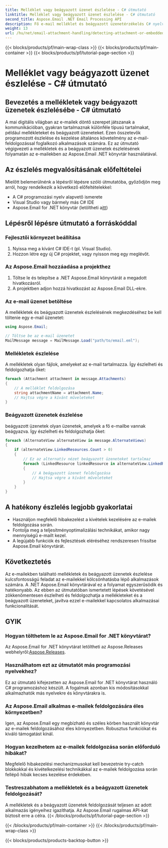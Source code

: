 ```yaml
---
title: Melléklet vagy beágyazott üzenet észlelése - C# útmutató
linktitle: Melléklet vagy beágyazott üzenet észlelése - C# útmutató
second_title: Aspose.Email .NET Email Processing API
description: Fő e-mail melléklet és beágyazott üzenetérzékelés C# nyelven az Aspose.Email for .NET használatával. Növelje e-mailek kezelését átfogó útmutatónkkal.
weight: 13
url: /hu/net/email-attachment-handling/detecting-attachment-or-embedded-message-csharp-guide/
---
```


{{< blocks/products/pf/main-wrap-class >}}
{{< blocks/products/pf/main-container >}}
{{< blocks/products/pf/tutorial-page-section >}}

# Melléklet vagy beágyazott üzenet észlelése - C# útmutató


## Bevezetés a mellékletek vagy beágyazott üzenetek észlelésébe - C# útmutató

A mai digitális világban az e-mailek döntő szerepet játszanak a kommunikációban, gyakran tartalmaznak különféle típusú tartalmakat, például mellékleteket és beágyazott üzeneteket. Ezen összetevők programozott észlelése és kezelése általános követelmény az e-mail-feldolgozással foglalkozó alkalmazások számára. Ez az útmutató végigvezeti a mellékletek és a beágyazott üzenetek észlelésének folyamatán az e-mailekben az Aspose.Email .NET könyvtár használatával.

## Az észlelés megvalósításának előfeltételei

Mielőtt belemerülnénk a lépésről lépésre szóló útmutatóba, győződjön meg arról, hogy rendelkezik a következő előfeltételekkel:

- A C# programozási nyelv alapvető ismerete
- Visual Studio vagy bármely más C# IDE
-  Aspose.Email for .NET könyvtár (letöltheti a[itt](https://products.aspose.com/email/net))

## Lépésről lépésre útmutató a forráskóddal

### Fejlesztői környezet beállítása

1. Nyissa meg a kívánt C# IDE-t (pl. Visual Studio).
2. Hozzon létre egy új C# projektet, vagy nyisson meg egy meglévőt.

### Az Aspose.Email hozzáadása a projekthez

1. Töltse le és telepítse a .NET Aspose.Email könyvtárát a megadott hivatkozásról.
2. A projektben adjon hozzá hivatkozást az Aspose.Email DLL-ekre.

### Az e-mail üzenet betöltése

A mellékletek és beágyazott üzenetek észlelésének megkezdéséhez be kell töltenie egy e-mail üzenetet:

```csharp
using Aspose.Email;

// Töltse be az e-mail üzenetet
MailMessage message = MailMessage.Load("path/to/email.eml");
```

### Mellékletek észlelése

A mellékletek olyan fájlok, amelyeket az e-mail tartalmazza. Így észlelheti és feldolgozhatja őket:

```csharp
foreach (Attachment attachment in message.Attachments)
{
    // A melléklet feldolgozása
    string attachmentName = attachment.Name;
    // Hajtsa végre a kívánt műveleteket
}
```

### Beágyazott üzenetek észlelése

beágyazott üzenetek olyan üzenetek, amelyek a fő e-mailbe vannak beágyazva. Így észlelheti és feldolgozhatja őket:

```csharp
foreach (AlternateView alternateView in message.AlternateViews)
{
    if (alternateView.LinkedResources.Count > 0)
    {
        // Ez az alternatív nézet beágyazott üzeneteket tartalmaz
        foreach (LinkedResource linkedResource in alternateView.LinkedResources)
        {
            // A beágyazott üzenet feldolgozása
            // Hajtsa végre a kívánt műveleteket
        }
    }
}
```

## A hatékony észlelés legjobb gyakorlatai

- Használjon megfelelő hibakezelést a kivételek kezelésére az e-mailek feldolgozása során.
- Fontolja meg a teljesítményoptimalizálási technikákat, amikor nagy mennyiségű e-mailt kezel.
- A legújabb funkciók és fejlesztések eléréséhez rendszeresen frissítse Aspose.Email könyvtárát.

## Következtetés

Az e-mailekben található mellékletek és beágyazott üzenetek észlelése kulcsfontosságú feladat az e-mailekkel kölcsönhatásba lépő alkalmazások számára. A .NET Aspose.Email könyvtárával ez a folyamat egyszerűsödik és hatékonyabb. Az ebben az útmutatóban ismertetett lépések követésével zökkenőmentesen észlelheti és feldolgozhatja a mellékleteket és a beágyazott üzeneteket, javítva ezzel e-mailekkel kapcsolatos alkalmazásai funkcionalitását.

## GYIK

### Hogyan tölthetem le az Aspose.Email for .NET könyvtárat?

 Az Aspose.Email for .NET könyvtárat letöltheti az Aspose.Releases webhelyről:[Aspose.Releases](https://releases.aspose.com/email/net/).

### Használhatom ezt az útmutatót más programozási nyelvekhez?

Ez az útmutató kifejezetten az Aspose.Email for .NET könyvtárat használó C# programozáshoz készült. A fogalmak azonban kis módosításokkal alkalmazhatók más nyelvekre és könyvtárakra is.

### Az Aspose.Email alkalmas e-mailek feldolgozására éles környezetben?

Igen, az Aspose.Email egy megbízható és széles körben használt könyvtár az e-mailek feldolgozásához éles környezetben. Robusztus funkciókat és kiváló támogatást kínál.

### Hogyan kezelhetem az e-mailek feldolgozása során előforduló hibákat?

Megfelelő hibakezelési mechanizmusokat kell bevezetnie try-catch blokkokkal és kivételkezelési technikákkal az e-mailek feldolgozása során fellépő hibák kecses kezelése érdekében.

### Testreszabhatom a mellékletek és a beágyazott üzenetek feldolgozását?

A mellékletek és a beágyazott üzenetek feldolgozását teljesen az adott alkalmazás igényeihez igazíthatja. Az Aspose.Email rugalmas API-kat biztosít erre a célra.
{{< /blocks/products/pf/tutorial-page-section >}}

{{< /blocks/products/pf/main-container >}}
{{< /blocks/products/pf/main-wrap-class >}}

{{< blocks/products/products-backtop-button >}}
